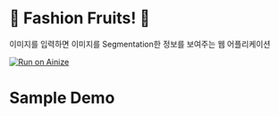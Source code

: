 # 🍊 Fashion Fruits! 🍋

이미지를 입력하면 이미지를 Segmentation한 정보를 보여주는 웹 어플리케이션

[![Run on Ainize](https://ainize.ai/images/run_on_ainize_button.svg)](https://ainize.web.app/redirect?git_repo=https://github.com/jiyeoon/fashion-fruits)



# Sample Demo
